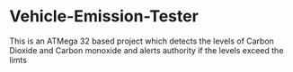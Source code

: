 # Vehicle-Emission-Tester
This is an ATMega 32 based project which detects the levels of Carbon Dioxide and  Carbon monoxide and alerts authority if the levels exceed the limts
